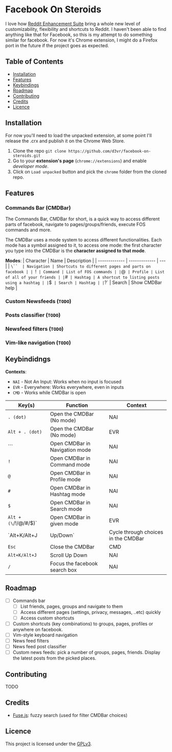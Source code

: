 # Facebook On Steroids

I love how [Reddit Enhancement Suite](https://github.com/honestbleeps/Reddit-Enhancement-Suite) bring a whole new level of customizability, flexibility and shortcuts to Reddit. I haven't been able to find anything like that for Facebook, so this is my attempt to do something similar for facebook. 
For now it's Chrome extension, I might do a Firefox port in the future if the project goes as expected.

## Table of Contents
- [Installation](#installation)
- [Features](#features)
- [Keybindings](#keybindings)
- [Roadmap](#roadmap)
- [Contributing](#contributing)
- [Credits](#credits)
- [Licence](#licence)

## Installation
For now you'll need to load the unpacked extension, at some point I'll release the .crx and publish it on the Chrome Web Store.
1. Clone the repo `git clone https://github.com/d3vr/facebook-on-steroids.git`
2. Go to your **extension's page** (`chrome://extensions`) and enable *developer mode*.
3. Click on `Load unpacked` button and pick the `chrome` folder from the cloned repo.

## Features

### Commands Bar (CMDBar)
The Commands Bar, CMDBar for short, is a quick way to access different parts of facebook, navigate to pages/groups/friends, execute FOS commands and more.

The CMDBar uses a mode system to access different functionalities. Each mode has a symbol assigned to it, to access one mode: the first character you type into the CMDBar is the **character assigned to that mode**.

**Modes**:
| Character  | Name | Description |
| ------------- | ------------- | --- |
| `\``  | Navigation | Shortcuts to different pages and parts on facebook |
| `!`  | Command | List of FOS commands |
| `@`  | Profile | List of all of your friends |
| `#`  | Hashtag | A shortcut to listing posts using a hashtag |
| `$`  | Search | Hashtag |
| `?`  | Search | Show CMDBar help |


### Custom Newsfeeds (`TODO`)
### Posts classifier (`TODO`)
### Newsfeed filters (`TODO`)
### Vim-like navigation (`TODO`)

## Keybindidngs
**Contexts**:
- `NAI` -  Not An Input: Works when no input is focused
- `EVR` -  Everywhere: Works everywhere, even in inputs
- `CMD` -  Works while CMDBar is open

| Key(s)  | Function | Context
| ------------- | ------------- | ------------- |
| `. (dot)`  |  Open the CMDBar (No mode) | NAI |
| `Alt + . (dot)`  |  Open the CMDBar (No mode) | EVR |
| `\``  |  Open CMDBar in Navigation mode | NAI |
| `!`  |  Open CMDBar in Command mode | NAI |
| `@`  |  Open CMDBar in Profile mode | NAI |
| `#`  |  Open CMDBar in Hashtag mode | NAI |
| `$`  |  Open CMDBar in Search mode | NAI |
| `Alt + (\`/!/@/#/$)`  |  Open CMDBar in given mode | EVR |
| `Alt+K/Alt+J | Up/Down`  | Cycle through choices in the CMDBar | CMD |
| `Esc`  | Close the CMDBar | CMD |
| `Alt+K/Alt+J`  | Scroll Up Down | NAI |
| `/`  | Focus the facebook search box | NAI |

## Roadmap
- [ ] Commands bar
    - [ ] List friends, pages, groups and navigate to them
    - [ ] Access different pages (settings, privacy, messages, ..etc) quickly
    - [ ] Access custom shortcuts
- [ ] Custom shortcuts (key combinations) to groups, pages, profiles or anywhere on facebook.
- [ ] Vim-style keyboard navigation
- [ ] News feed filters
- [ ] News feed post classifier
- [ ] Custom news feeds: pick a number of groups, pages, friends. Display the latest posts from the picked places.

## Contributing
TODO

## Credits
- [Fuse.js](https://github.com/krisk/fuse): fuzzy search (used for filter CMDBar choices)

## Licence
This project is licensed under the [GPLv3](https://www.gnu.org/licenses/gpl-3.0.en.html).
